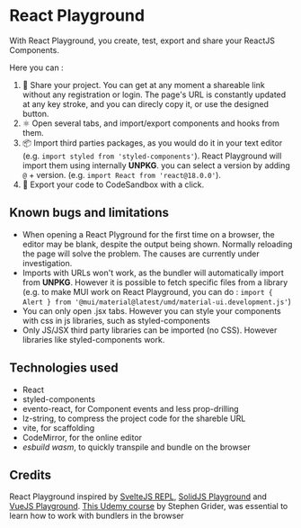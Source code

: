 # React Playground
With React Playground, you create, test, export and share your ReactJS Components.

Here you can :
1. 🔗 Share your project. You can get at any moment a shareable link without any registration or login. The page's URL is constantly updated at any key stroke, and you can direcly copy it, or use the designed button.
2. ⚛️ Open several tabs, and import/export components and hooks from them.
3. 📦 Import third parties packages, as you would do it in your text editor (e.g. `import styled from 'styled-components'`). React Playground will import them using internally **UNPKG**. you can select a version by adding `@` + version. (e.g. `import React from 'react@18.0.0'`).
4. 🔲 Export your code to CodeSandbox with a click.

## Known bugs and limitations
- When opening a React Plyground for the first time on a browser, the editor may be blank, despite the output being shown. Normally reloading the page will solve the problem. The causes are currently under investigation.
- Imports with URLs won't work, as the bundler will automatically import from **UNPKG**. However it is possible to fetch specific files from a library (e.g. to make MUI work on React Playground, you can do : `import { Alert } from '@mui/material@latest/umd/material-ui.development.js'`)
- You can only open .jsx tabs. However you can style your components with css in js libraries, such as styled-components
- Only JS/JSX third party libraries can be imported (no CSS). However libraries like styled-components work.

## Technologies used
- React
- styled-components
- evento-react, for Component events and less prop-drilling
- lz-string, to compress the project code for the shareble URL
- vite, for scaffolding
- CodeMirror, for the online editor
- *esbuild wasm*, to quickly transpile and bundle on the browser

## Credits
React Playground inspired by [SvelteJS REPL](https://svelte.dev/repl/hello-world), [SolidJS Playground](https://playground.solidjs.com/) and [VueJS Playground](https://sfc.vuejs.org/).
[This Udemy course](https://www.udemy.com/course/react-and-typescript-build-a-portfolio-project/) by Stephen Grider, was essential to learn how to work with bundlers in the browser
